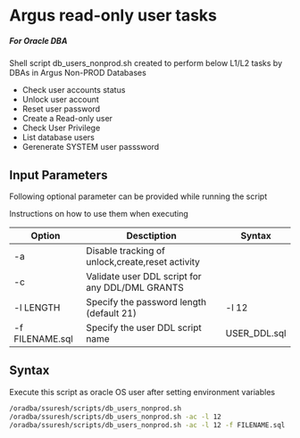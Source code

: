 # Argus read-only user tasks 
##### For Oracle DBA

Shell script db_users_nonprod.sh created to perform below L1/L2 tasks by DBAs in Argus Non-PROD Databases
- Check user accounts status
- Unlock user account
- Reset user password
- Create a Read-only user
- Check User Privilege
- List database users
- Gerenerate SYSTEM user passsword

## Input Parameters
Following optional parameter can be provided while running the script

Instructions on how to use them when executing

| Option | Desctiption | Syntax |
| ------ | ----------- |------- |
| -a | Disable tracking of unlock,create,reset activity ||
| -c | Validate user DDL script for any DDL/DML GRANTS||
| -l LENGTH | Specify the password length (default 21) |-l 12|
| -f FILENAME.sql | Specify the user DDL script name |USER_DDL.sql|


## Syntax

Execute this script as oracle OS user after setting environment variables

```sh
/oradba/ssuresh/scripts/db_users_nonprod.sh
/oradba/ssuresh/scripts/db_users_nonprod.sh -ac -l 12
/oradba/ssuresh/scripts/db_users_nonprod.sh -ac -l 12 -f FILENAME.sql
```
